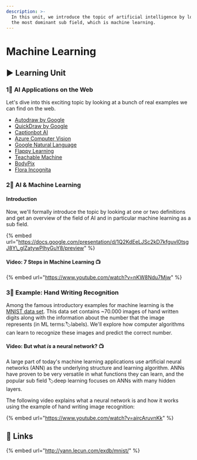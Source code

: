 ```yaml
---
description: >-
  In this unit, we introduce the topic of artificial intelligence by looking at
  the most dominant sub field, which is machine learning.
---
```


# Machine Learning

## ▶ Learning Unit

### 1⃣ AI Applications on the Web

Let's dive into this exciting topic by looking at a bunch of real examples we can find on the web.

* [Autodraw by Google](https://www.autodraw.com/)
* [QuickDraw by Google](https://quickdraw.withgoogle.com/)
* [Captionbot AI](https://www.captionbot.ai/)
* [Azure Computer Vision](https://azure.microsoft.com/en-ca/services/cognitive-services/computer-vision/)
* [Google Natural Language](https://cloud.google.com/natural-language/)
* [Flappy Learning](https://xviniette.github.io/FlappyLearning/)
* [Teachable Machine](https://teachablemachine.withgoogle.com/)
* [BodyPix](https://storage.googleapis.com/tfjs-models/demos/body-pix/index.html)
* [Flora Incognita](https://floraincognita.com/de/)

### 2⃣ AI & Machine Learning

#### Introduction

Now, we'll formally introduce the topic by looking at one or two definitions and get an overview of the field of AI and in particular machine learning as a sub field.

{% embed url="https://docs.google.com/presentation/d/1Q2KdEeLJSc2kD7kfguvI0tsgJ8Y\_glZatywPIhyGuY8/preview" %}

#### Video: 7 Steps in Machine Learning 📺 

{% embed url="https://www.youtube.com/watch?v=nKW8Ndu7Mjw" %}

### 3⃣ Example: Hand Writing Recognition

Among the famous introductory examples for machine learning is the [MNIST data set](http://yann.lecun.com/exdb/mnist/). This data set contains ~70.000 images of hand written digits along with the information about the number that the image represents \(in ML terms:🏷labels\). We'll explore how computer algorithms can learn to recognize these images and predict the correct number.

#### Video: But what _is_ a neural network? 📺 

A large part of today's machine learning applications use artificial neural networks \(ANN\) as the underlying structure and learning algorithm. ANNs have proven to be very versatile in what functions they can learn, and the popular sub field 🏷deep learning focuses on ANNs with many hidden layers.

The following video explains what a neural network is and how it works using the example of hand writing image recognition:

{% embed url="https://www.youtube.com/watch?v=aircAruvnKk" %}

## 🔗 Links

{% embed url="http://yann.lecun.com/exdb/mnist/" %}






